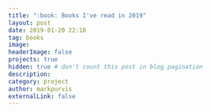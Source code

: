 ```yaml
---
title: ":book: Books I've read in 2019"
layout: post
date: 2019-01-20 22:10
tag: books
image:
headerImage: false
projects: true
hidden: true # don't count this post in blog pagination
description:
category: project
author: markpurvis
externalLink: false
---
```


